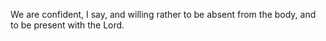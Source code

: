 We are confident, I say, and willing rather to be absent from the body, and to be present with the Lord.
